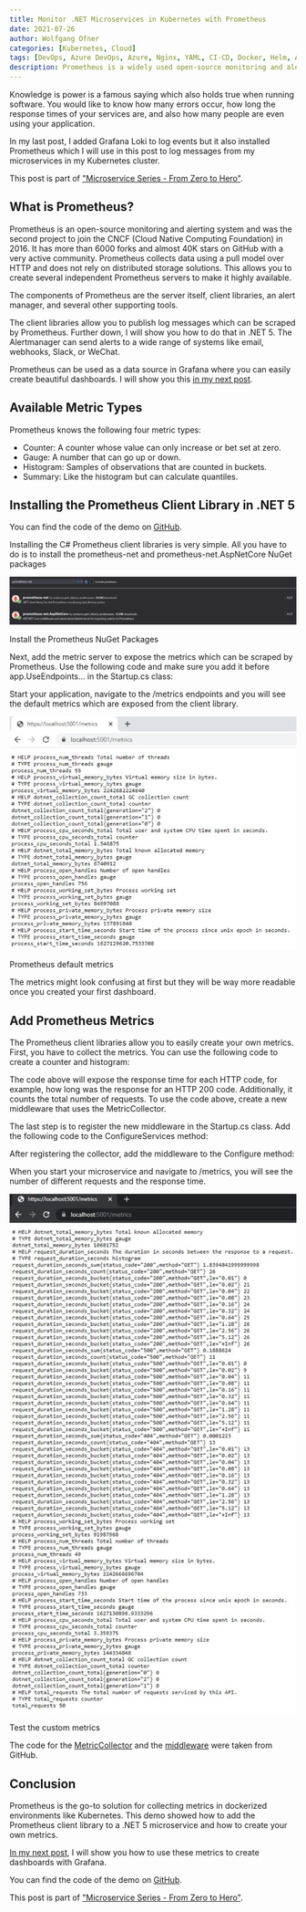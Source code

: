 ```yaml
---
title: Monitor .NET Microservices in Kubernetes with Prometheus
date: 2021-07-26
author: Wolfgang Ofner
categories: [Kubernetes, Cloud]
tags: [DevOps, Azure DevOps, Azure, Nginx, YAML, CI-CD, Docker, Helm, AKS, Kubernetes, Monitoring, Prometheus]
description: Prometheus is a widely used open-source monitoring and alerting system that is the most popular solution for Kubernetes environments.
---
```


Knowledge is power is a famous saying which also holds true when running software. You would like to know how many errors occur, how long the response times of your services are, and also how many people are even using your application.

In my last post, I added Grafana Loki to log events but it also installed Prometheus which I will use in this post to log messages from my microservices in my Kubernetes cluster.

This post is part of ["Microservice Series - From Zero to Hero"](/microservice-series-from-zero-to-hero).

## What is Prometheus?

Prometheus is an open-source monitoring and alerting system and was the second project to join the CNCF (Cloud Native Computing Foundation) in 2016. It has more than 6000 forks and almost 40K stars on GitHub with a very active community. Prometheus collects data using a pull model over HTTP and does not rely on distributed storage solutions. This allows you to create several independent Prometheus servers to make it highly available.

The components of Prometheus are the server itself, client libraries, an alert manager, and several other supporting tools.

The client libraries allow you to publish log messages which can be scraped by Prometheus. Further down, I will show you how to do that in .NET 5. The Alertmanager can send alerts to a wide range of systems like email, webhooks, Slack, or WeChat.

Prometheus can be used as a data source in Grafana where you can easily create beautiful dashboards. I will show you this [in my next post](/create-grafana-dashboards-with-prometheus-metrics).

## Available Metric Types

Prometheus knows the following four metric types:

- Counter: A counter whose value can only increase or bet set at zero.
- Gauge: A number that can go up or down.
- Histogram: Samples of observations that are counted in buckets.
- Summary: Like the histogram but can calculate quantiles.

## Installing the Prometheus Client Library in .NET 5

You can find the code of the demo on <a href="https://github.com/WolfgangOfner/MicroserviceDemo" target="_blank" rel="noopener noreferrer">GitHub</a>.

Installing the C# Prometheus client libraries is very simple. All you have to do is to install the prometheus-net and prometheus-net.AspNetCore NuGet packages

<div class="col-12 col-sm-10 aligncenter">
  <a href="/assets/img/posts/2021/07/Install-the-Prometheus-Nuget-Packages.jpg"><img loading="lazy" src="/assets/img/posts/2021/07/Install-the-Prometheus-Nuget-Packages.jpg" alt="Install the Prometheus NuGet Packages" /></a>
  
  <p>
   Install the Prometheus NuGet Packages
  </p>
</div>

Next, add the metric server to expose the metrics which can be scraped by Prometheus. Use the following code and make sure you add it before app.UseEndpoints... in the Startup.cs class:

<script src="https://gist.github.com/WolfgangOfner/b51793ea1e3a2eb9df7fb3bbbd7fef58.js"></script>

Start your application, navigate to the /metrics endpoints and you will see the default metrics which are exposed from the client library.

<div class="col-12 col-sm-10 aligncenter">
  <a href="/assets/img/posts/2021/07/Prometheus-default-metrics.jpg"><img loading="lazy" src="/assets/img/posts/2021/07/Prometheus-default-metrics.jpg" alt="Prometheus default metrics" /></a>
  
  <p>
   Prometheus default metrics
  </p>
</div>

The metrics might look confusing at first but they will be way more readable once you created your first dashboard.

## Add Prometheus Metrics

The Prometheus client libraries allow you to easily create your own metrics. First, you have to collect the metrics. You can use the following code to create a counter and histogram:

<script src="https://gist.github.com/WolfgangOfner/e6b1adde23faf6866a28a67dcc701e37.js"></script>

The code above will expose the response time for each HTTP code, for example, how long was the response for an HTTP 200 code. Additionally, it counts the total number of requests. To use the code above, create a new middleware that uses the MetricCollector.

<script src="https://gist.github.com/WolfgangOfner/6468df19a76b1265d323fda9e6ec34b7.js"></script>

The last step is to register the new middleware in the Startup.cs class. Add the following code to the ConfigureServices method:

<script src="https://gist.github.com/WolfgangOfner/effbfb55a0c8b3491d832a95e89d7c13.js"></script>

After registering the collector, add the middleware to the Configure method:

<script src="https://gist.github.com/WolfgangOfner/5706feae7033bde0355b77da1690633a.js"></script>

When you start your microservice and navigate to /metrics, you will see the number of different requests and the response time.

<div class="col-12 col-sm-10 aligncenter">
  <a href="/assets/img/posts/2021/07/Test-the-custom-metrics.jpg"><img loading="lazy" src="/assets/img/posts/2021/07/Test-the-custom-metrics.jpg" alt="Test the custom metrics" /></a>
  
  <p>
   Test the custom metrics
  </p>
</div>

The code for the <a href="https://gist.githubusercontent.com/aevitas/3405c495632333c76624fcd517876eb7/raw/5cbadfeb45ccd32a5e5d3d1280b82604eea70a06/MetricReporter.cs" target="_blank" rel="noopener noreferrer">MetricCollector</a> and the <a href="https://gist.githubusercontent.com/aevitas/0df15474cbf2437e278739986a6b599c/raw/ce990d63e991df308a40362c63369f22b0400308/ResponseMetricMiddleware.cs" target="_blank" rel="noopener noreferrer">middleware</a> were taken from GitHub.

## Conclusion

Prometheus is the go-to solution for collecting metrics in dockerized environments like Kubernetes. This demo showed how to add the Prometheus client library to a .NET 5 microservice and how to create your own metrics. 

[In my next post](/create-grafana-dashboards-with-prometheus-metrics), I will show you how to use these metrics to create dashboards with Grafana.

You can find the code of the demo on <a href="https://github.com/WolfgangOfner/MicroserviceDemo" target="_blank" rel="noopener noreferrer">GitHub</a>.

This post is part of ["Microservice Series - From Zero to Hero"](/microservice-series-from-zero-to-hero).